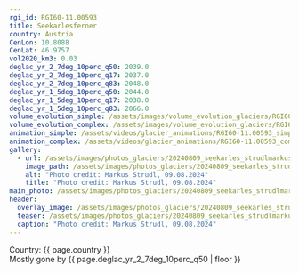 ```yaml
---
rgi_id: RGI60-11.00593
title: Seekarlesferner
country: Austria
CenLon: 10.8088
CenLat: 46.9757
vol2020_km3: 0.03
deglac_yr_2_7deg_10perc_q50: 2039.0
deglac_yr_2_7deg_10perc_q17: 2037.0
deglac_yr_2_7deg_10perc_q83: 2048.0
deglac_yr_1_5deg_10perc_q50: 2044.0
deglac_yr_1_5deg_10perc_q17: 2038.0
deglac_yr_1_5deg_10perc_q83: 2066.0
volume_evolution_simple: /assets/images/volume_evolution_glaciers/RGI60-11.00593_simple_en.png
volume_evolution_complex: /assets/images/volume_evolution_glaciers/RGI60-11.00593_complex_en.png
animation_simple: /assets/videos/glacier_animations/RGI60-11.00593_simple_en.mp4
animation_complex: /assets/videos/glacier_animations/RGI60-11.00593_complex_en.mp4
gallery:
  - url: /assets/images/photos_glaciers/20240809_seekarles_strudlmarkus.JPG
    image_path: /assets/images/photos_glaciers/20240809_seekarles_strudlmarkus.JPG
    alt: "Photo credit: Markus Strudl, 09.08.2024"
    title: "Photo credit: Markus Strudl, 09.08.2024"
main_photo: /assets/images/photos_glaciers/20240809_seekarles_strudlmarkus.JPG
header:
  overlay_image: /assets/images/photos_glaciers/20240809_seekarles_strudlmarkus.JPG
  teaser: /assets/images/photos_glaciers/20240809_seekarles_strudlmarkus.JPG
  caption: "Photo credit: Markus Strudl, 09.08.2024"
---
```

Country: {{ page.country }}  <br>Mostly gone by {{ page.deglac_yr_2_7deg_10perc_q50 | floor }}
